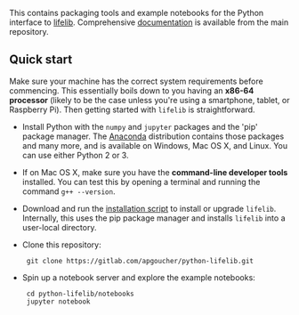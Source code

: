 This contains packaging tools and example notebooks for the Python
interface to [lifelib](https://gitlab.com/apgoucher/lifelib). Comprehensive
[documentation](https://gitlab.com/apgoucher/lifelib/blob/master/README.md)
is available from the main repository.

Quick start
-----------

Make sure your machine has the correct system requirements before commencing.
This essentially boils down to you having an **x86-64 processor** (likely to
be the case unless you're using a smartphone, tablet, or Raspberry Pi). Then
getting started with `lifelib` is straightforward.

 - Install Python with the `numpy` and `jupyter` packages and the 'pip'
   package manager. The [Anaconda](https://www.anaconda.com/download)
   distribution contains those packages and many more, and is available
   on Windows, Mac OS X, and Linux. You can use either Python 2 or 3.

 - If on Mac OS X, make sure you have the **command-line developer tools**
   installed. You can test this by opening a terminal and running the
   command `g++ --version`.

 - Download and run the [installation script][1] to install or upgrade
   `lifelib`. Internally, this uses the pip package manager and installs
   `lifelib` into a user-local directory.

 - Clone this repository:

        git clone https://gitlab.com/apgoucher/python-lifelib.git

 - Spin up a notebook server and explore the example notebooks:

        cd python-lifelib/notebooks
        jupyter notebook

[1]: https://gitlab.com/apgoucher/python-lifelib/blob/master/install/install.py
